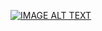 [![IMAGE ALT TEXT](http://img.youtube.com/vi/PxdtSKlR9XU/0.jpg)](http://www.youtube.com/watch?v=PxdtSKlR9XU "Video Title")
